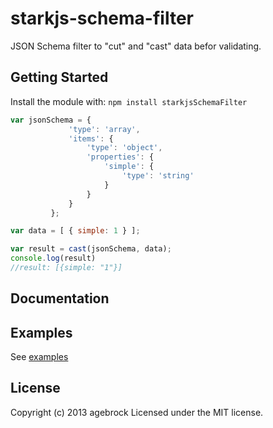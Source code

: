 # starkjs-schema-filter 

JSON Schema filter to "cut" and "cast" data befor validating.


## Getting Started
Install the module with: `npm install starkjsSchemaFilter`

```javascript
var jsonSchema = {
             'type': 'array',
             'items': {
                 'type': 'object',
                 'properties': {
                     'simple': {
                         'type': 'string'
                     }
                 }
             }
         };

var data = [ { simple: 1 } ];

var result = cast(jsonSchema, data);
console.log(result)
//result: [{simple: "1"}]
```


## Documentation


## Examples
See [examples](./examples)


## License
Copyright (c) 2013 agebrock
Licensed under the MIT license.
